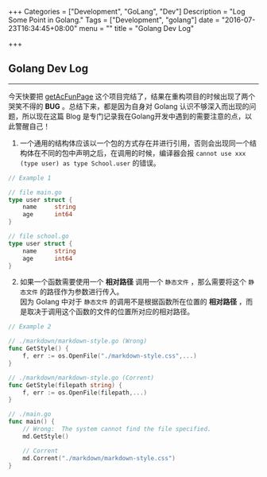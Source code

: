 +++
Categories = ["Development", "GoLang", "Dev"]
Description = "Log Some Point in Golang."
Tags = ["Development", "golang"]
date = "2016-07-23T16:34:45+08:00"
menu = ""
title = "Golang Dev Log"

+++


## Golang Dev Log
--- 
今天快要把 [getAcFunPage](https://www.github.com/HackeZ/getAcFunPage) 这个项目完结了，结果在重构项目的时候出现了两个哭笑不得的 **BUG** 。总结下来，都是因为自身对 Golang 认识不够深入而出现的问题，所以现在这篇 Blog 是专门记录我在Golang开发中遇到的需要注意的点，以此警醒自己！

1. 一个通用的结构体应该以一个包的方式存在并进行引用，否则会出现同一个结构体在不同的包中声明之后，在调用的时候，编译器会报 `cannot use xxx (type user) as type School.user` 的错误。

```go
// Example 1

// file main.go
type user struct {
    name     string
    age      int64
}

// file school.go
type user struct {
    name     string
    age      int64
}
```

2. 如果一个函数需要使用一个 **相对路径** 调用一个 `静态文件` ，那么需要将这个 `静态文件` 的路径作为参数进行传入。    
因为 Golang 中对于 `静态文件` 的调用不是根据函数所在位置的 **相对路径** ，而是取决于调用这个函数的文件的位置所对应的相对路径。

```go
// Example 2

// ./markdown/markdown-style.go (Wrong)
func GetStyle() {
    f, err := os.OpenFile("./markdown-style.css",...)
}

// ./markdown/markdown-style.go (Corrent)
func GetStyle(filepath string) {
    f, err := os.OpenFile(filepath,...)
}

// ./main.go
func main() {
    // Wrong:  The system cannot find the file specified.
    md.GetStyle()

    // Corrent
    md.Corrent("./markdown/markdown-style.css")
}
```
